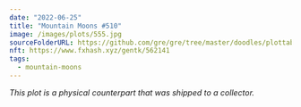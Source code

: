 ```yaml
---
date: "2022-06-25"
title: "Mountain Moons #510"
image: /images/plots/555.jpg
sourceFolderURL: https://github.com/gre/gre/tree/master/doodles/plottable-mountain-moons
nft: https://www.fxhash.xyz/gentk/562141
tags:
  - mountain-moons
---
```


_This plot is a physical counterpart that was shipped to a collector._
